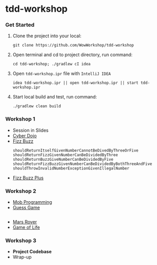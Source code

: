 # tdd-workshop


### Get Started

1. Clone the project into your local:
   ```
   git clone https://github.com/WowWorkshop/tdd-workshop
   ```
2. Open terminal and cd to project directory, run command: 
   ```
   cd tdd-workshop; ./gradlew cI idea
   ```
3. Open `tdd-workshop.ipr` file with `IntelliJ IDEA`
   ```
   idea tdd-workshop.ipr || open tdd-workshop.ipr || start tdd-workshop.ipr
   ```
4. Start local build and test, run command:
   ```
   ./gradlew clean build
   ``` 

### Workshop 1 
* Session in Slides
* [Cyber Dojo](https://cyber-dojo.org/)
* [Fizz Buzz](http://codingdojo.org/kata/FizzBuzz/)
    ```
    shouldReturnItselfGivenNumberCannotBeDivedByThreeOrFive
    shouldReturnFizzGivenNumberCanBeDividedByThree
    shouldReturnBuzzGiveNumberCanBeDividedByFive
    shouldReturnFizzBuzzGivenNumberCanBeDividedByBothThreeAndFive
    shouldThrowInvalidNumberExceptionGivenIllegalNumber
    ```
* [Fizz Buzz Plus](http://codingdojo.org/kata/FizzBuzz/)

### Workshop 2
* [Mob Programming](https://en.wikipedia.org/wiki/Mob_programming)
* [Guess Game](./docs/GuessGame.md)
   ```
   
   ```
* [Mars Rover](http://kata-log.rocks/mars-rover-kata)
* [Game of Life](http://codingdojo.org/kata/GameOfLife/)

### Workshop 3
* **Project Codebase**
* Wrap-up